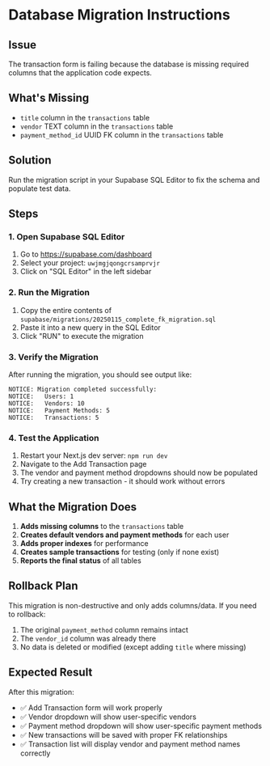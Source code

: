 # Database Migration Instructions

## Issue
The transaction form is failing because the database is missing required columns that the application code expects.

## What's Missing
- `title` column in the `transactions` table
- `vendor` TEXT column in the `transactions` table  
- `payment_method_id` UUID FK column in the `transactions` table

## Solution
Run the migration script in your Supabase SQL Editor to fix the schema and populate test data.

## Steps

### 1. Open Supabase SQL Editor
1. Go to https://supabase.com/dashboard
2. Select your project: `uwjmgjqongcrsamprvjr`
3. Click on "SQL Editor" in the left sidebar

### 2. Run the Migration
1. Copy the entire contents of `supabase/migrations/20250115_complete_fk_migration.sql`
2. Paste it into a new query in the SQL Editor
3. Click "RUN" to execute the migration

### 3. Verify the Migration
After running the migration, you should see output like:
```
NOTICE: Migration completed successfully:
NOTICE:   Users: 1
NOTICE:   Vendors: 10
NOTICE:   Payment Methods: 5  
NOTICE:   Transactions: 5
```

### 4. Test the Application
1. Restart your Next.js dev server: `npm run dev`
2. Navigate to the Add Transaction page
3. The vendor and payment method dropdowns should now be populated
4. Try creating a new transaction - it should work without errors

## What the Migration Does

1. **Adds missing columns** to the `transactions` table
2. **Creates default vendors and payment methods** for each user
3. **Adds proper indexes** for performance
4. **Creates sample transactions** for testing (only if none exist)
5. **Reports the final status** of all tables

## Rollback Plan
This migration is non-destructive and only adds columns/data. If you need to rollback:
1. The original `payment_method` column remains intact
2. The `vendor_id` column was already there
3. No data is deleted or modified (except adding `title` where missing)

## Expected Result
After this migration:
- ✅ Add Transaction form will work properly
- ✅ Vendor dropdown will show user-specific vendors
- ✅ Payment method dropdown will show user-specific payment methods
- ✅ New transactions will be saved with proper FK relationships
- ✅ Transaction list will display vendor and payment method names correctly

